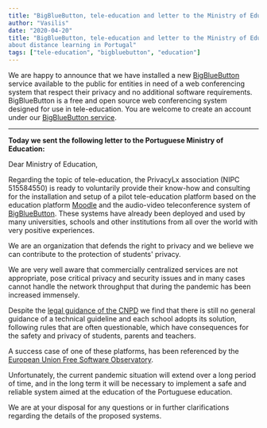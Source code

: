 ```yaml
---
title: "BigBlueButton, tele-education and letter to the Ministry of Education"
author: "Vasilis"
date: "2020-04-20"
title: "BigBlueButton, tele-education and letter to the Ministry of Education
about distance learning in Portugal"
tags: ["tele-education", "bigbluebutton", "education"]
---
```


We are happy to announce that we have installed a new [BigBlueButton][0] service
available to the public for entities in need of a web conferencing system that
respect their privacy and no additional software requirements. BigBlueButton is
a free and open source web conferencing system designed for use in
tele-education. You are welcome to create an account under our
[BigBlueButton service][0].

---

**Today we sent the following letter to the Portuguese Ministry of Education:**

Dear Ministry of Education,

Regarding the topic of tele-education, the PrivacyLx association (NIPC
515584550) is ready to voluntarily provide their know-how and consulting for the
installation and setup of a pilot tele-education platform based on the education
platform [Moodle][1] and the audio-video teleconference system
of [BigBlueButton][2]. These systems have already been
deployed and used by many universities, schools and other institutions from all
over the world with very positive experiences.

We are an organization that defends the right to privacy and we believe we can
contribute to the protection of students' privacy.

We are very well aware that commercially centralized services are not
appropriate, pose critical privacy and security issues and in many cases cannot
handle the network throughput that during the pandemic has been increased
immensely.

Despite the [legal guidance of the CNPD][3]
we find that there is still no general guidance of a technical guideline and
each school adopts its solution, following rules that are often questionable,
which have consequences for the safety and privacy of students, parents and
teachers.

A success case of one of these platforms, has been referenced by the [European
Union Free Software Observatory][4].

Unfortunately, the current pandemic situation will extend over a long period of
time, and in the long term it will be necessary to implement a safe and reliable
system aimed at the education of the Portuguese education.

We are at your disposal for any questions or in further clarifications regarding
the details of the proposed systems.

[0]: https://bbb.privacylx.org
[1]: https://moodle.org
[2]: https://bigbluebutton.org
[3]: https://www.cnpd.pt/home/orientacoes/Orientacoes_tecnologias_de_suporte_ao_ensino_a_distancia.pdf
[4]: https://joinup.ec.europa.eu/collection/open-source-observatory-osor/news/bigbluebutton
